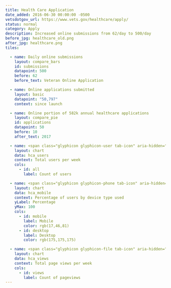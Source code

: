 ```yaml
---
title: Health Care Application
date_added: 2016-06-30 00:00:00 -0500
vetsdotgov_url: https://www.vets.gov/healthcare/apply/
status: normal
category: Apply
description: Increased online submissions from 62/day to 500/day
before_jpg: healthcare_old.png
after_jpg: healthcare.png
tiles:

  - name: Daily online submissions
    layout: compare_bars
    id: submissions
    datapoint: 500
    before: 62
    before_text: Veteran Online Application

  - name: Online applications submitted
    layout: basic
    datapoint: "50,797"
    context: since launch

  - name: Online portion of 582k annual healthcare applications
    layout: compare_pie
    id: applications
    datapoint: 50
    before: 10
    after_text: 2017

  - name: <span class="glyphicon glyphicon-user tab-icon" aria-hidden="true"></span><span>Users</span>
    layout: chart
    data: hca_users
    context: Total users per week
    cols:
      - id: all
        label: Count of users

  - name: <span class="glyphicon glyphicon-phone tab-icon" aria-hidden="true"></span><span>Mobile Use</span>
    layout: chart
    data: hca_mobile
    context: Percentage of users by device type used
    yLabel: Percentage
    yMax: 100
    cols:
      - id: mobile
        label: Mobile
        color: rgb(17,46,81)
      - id: desktop
        label: Desktop
        color: rgb(175,175,175)

  - name: <span class="glyphicon glyphicon-file tab-icon" aria-hidden="true"></span><span>Views</span>
    layout: chart
    data: hca_views
    context: Total page views per week
    cols:
      - id: views
        label: Count of pageviews
---
```

